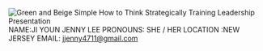 
![Green and Beige Simple How to Think Strategically Training Leadership Presentation](https://user-images.githubusercontent.com/57854947/176602633-7d6c72e9-efa9-4cb2-9706-8b294b2f1303.png)
NAME:JI YOUN JENNY LEE
PRONOUNS: SHE / HER
LOCATION :NEW JERSEY
EMAIL: jjenny4711@gmail.com

